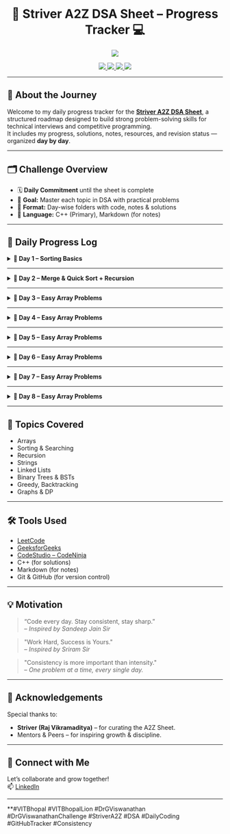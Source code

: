 <h1 align="center">🚀 Striver A2Z DSA Sheet – Progress Tracker 💻</h1>

<p align="center">
  <img src="https://readme-typing-svg.herokuapp.com?center=true&lines=Daily+DSA+Grind+with+Striver's+A2Z+Sheet;Consistency+%E2%89%A0+Intensity+💪;Level+Up+One+Problem+at+a+Time!&font=Fira+Code&color=F78D2F&width=700&height=45">
</p>

<p align="center">
  <a href="https://leetcode.com/">
    <img src="https://img.shields.io/badge/-LeetCode-FFA116?style=for-the-badge&logo=leetcode&logoColor=black"/>
  </a>
  <a href="https://www.geeksforgeeks.org/">
    <img src="https://img.shields.io/badge/-GeeksforGeeks-0F9D58?style=for-the-badge&logo=geeksforgeeks&logoColor=white"/>
  </a>
  <a href="https://www.codingninjas.com/studio/">
    <img src="https://img.shields.io/badge/-CodeStudio-orange?style=for-the-badge&logo=codingninjas&logoColor=white"/>
  </a>
  <a href="https://github.com/">
    <img src="https://img.shields.io/badge/-GitHub-black?style=for-the-badge&logo=github&logoColor=white"/>
  </a>
</p>

---

## 🧭 About the Journey

Welcome to my daily progress tracker for the [**Striver A2Z DSA Sheet**](https://takeuforward.org/strivers-a2z-dsa-course-sheet/), a structured roadmap designed to build strong problem-solving skills for technical interviews and competitive programming.  
It includes my progress, solutions, notes, resources, and revision status — organized **day by day**.

---

## 🗂️ Challenge Overview

- 🗓️ **Daily Commitment** until the sheet is complete
- 🧠 **Goal:** Master each topic in DSA with practical problems
- 📁 **Format:** Day-wise folders with code, notes & solutions
- 💬 **Language:** C++ (Primary), Markdown (for notes)

---

## 📅 Daily Progress Log

<details>
<summary><strong>📖 Day 1 – Sorting Basics</strong></summary>

| 🧠 Problem     | 🚦 Difficulty | ✅ Status | 🔗 Practice Link                                                                     |
| -------------- | ------------- | --------- | ------------------------------------------------------------------------------------ |
| Insertion Sort | Easy          | ✅ Solved | [GFG – Insertion Sort](https://practice.geeksforgeeks.org/problems/insertion-sort/1) |
| Bubble Sort    | Easy          | ✅ Solved | [GFG – Bubble Sort](https://practice.geeksforgeeks.org/problems/bubble-sort/1)       |
| Selection Sort | Easy          | ✅ Solved | [GFG – Selection Sort](https://practice.geeksforgeeks.org/problems/selection-sort/1) |

📁 [View Folder](./Day01)

</details>

---

<details>
<summary><strong>📖 Day 2 – Merge & Quick Sort + Recursion</strong></summary>

| 🧠 Problem               | 🚦 Difficulty | ✅ Status | 🔗 Practice Link                                                                     |
| ------------------------ | ------------- | --------- | ------------------------------------------------------------------------------------ |
| Merge Sort               | Medium        | ✅ Solved | [GFG – Merge Sort](https://www.geeksforgeeks.org/problems/merge-sort/1)              |
| Quick Sort               | Medium        | ✅ Solved | [GFG – Quick Sort](https://www.geeksforgeeks.org/problems/quick-sort/1)              |
| Recursive Bubble Sort    | Easy          | ✅ Solved | [GFG – Bubble Sort](https://practice.geeksforgeeks.org/problems/bubble-sort/1)       |
| Recursive Insertion Sort | Easy          | ✅ Solved | [GFG – Insertion Sort](https://practice.geeksforgeeks.org/problems/insertion-sort/1) |

📁 [View Folder](./Day02)

</details>

---

<details>
<summary><strong>📖 Day 3 – Easy Array Problems</strong></summary>

| 🧠 Problem                           | 🚦 Difficulty | ✅ Status | 🔗 Practice Link                                                                                                       |
| ------------------------------------ | ------------- | --------- | ---------------------------------------------------------------------------------------------------------------------- |
| Largest Element in Array             | Easy          | ✅ Solved | [GFG – Largest Element in Array](https://www.geeksforgeeks.org/problems/largest-element-in-array4009/1)                |
| Second Largest                       | Easy          | ✅ Solved | [GFG – Second Largest](https://www.geeksforgeeks.org/problems/second-largest3735/1)                                    |
| Check if Array Is Sorted and Rotated | Easy          | ✅ Solved | [Leetcode – Check if Array Is Sorted and Rotated](https://leetcode.com/problems/check-if-array-is-sorted-and-rotated/) |

📁 [View Folder](./Day03)

</details>

---

<details>

<summary><strong>📖 Day 4 – Easy Array Problems</strong></summary>

| 🧠 Problem                      | 🚦 Difficulty | ✅ Status | 🔗 Practice Link                                                                        |
| ------------------------------- | ------------- | --------- | --------------------------------------------------------------------------------------- |
| Linear Search                   | Easy          | ✅ Solved | [GFG – Linear Search](https://www.geeksforgeeks.org/problems/who-will-win-1587115621/1) |
| Find Missing Number in an Array | Easy          | ✅ Solved | [Leetcode – Missing Number](https://leetcode.com/problems/missing-number)               |

📁 [View Folder](./Day04)

</details>

---

<details>

<summary><strong>📖 Day 5 – Easy Array Problems</strong></summary>

| 🧠 Problem                        | 🚦 Difficulty | ✅ Status | 🔗 Practice Link                                                                                                                 |
| --------------------------------- | ------------- | --------- | -------------------------------------------------------------------------------------------------------------------------------- |
| Left Rotate an array by one place | Easy          | ✅ Solved | [Coding Ninjas – Left Rotate an Array by One ](https://www.codingninjas.com/studio/problems/left-rotate-an-array-by-one_5026278) |
| Left rotate an array by D places  | Easy          | ✅ Solved | [Coding Ninjas – Rotate array](https://www.codingninjas.com/studio/problems/rotate-array_1230543)                                |

📁 [View Folder](./Day05)

</details>

---

<details>

<summary><strong>📖 Day 6 – Easy Array Problems</strong></summary>

| 🧠 Problem                        | 🚦 Difficulty | ✅ Status | 🔗 Practice Link                                                                                                          |
| --------------------------------- | ------------- | --------- | ------------------------------------------------------------------------------------------------------------------------- |
| Move Zeroes                       | Easy          | ✅ Solved | [Leetcode – Move Zeroes](https://leetcode.com/problems/move-zeroes/)                                                      |
| Union of 2 Sorted with Duplicates | Medium        | ✅ Solved | [GFG - Union of 2 Sorted with Duplicates](https://www.geeksforgeeks.org/problems/union-of-two-sorted-arrays-1587115621/1) |

📁 [View Folder](./Day06)

</details>

---

<details>

<summary><strong>📖 Day 7 – Easy Array Problems</strong></summary>

| 🧠 Problem                        | 🚦 Difficulty | ✅ Status | 🔗 Practice Link                                                                       |
| --------------------------------- | ------------- | --------- | -------------------------------------------------------------------------------------- |
| Maximum Consecutive Ones          | Easy          | ✅ Solved | [Leetcode – Max Consecutive Ones](https://leetcode.com/problems/max-consecutive-ones/) |
| Find the Number that Appears Once | Medium        | ✅ Solved | [Leetcode – Single Number](https://leetcode.com/problems/single-number/)               |

📁 [View Folder](./Day07)

</details>

---

<details>

<summary><strong>📖 Day 8 – Easy Array Problems</strong></summary>

| 🧠 Problem                        | 🚦 Difficulty | ✅ Status | 🔗 Practice Link                                                                       |
| --------------------------------- | ------------- | --------- | -------------------------------------------------------------------------------------- |
| Longest Subarray with Given Sum K | Medium        | ✅ Solved | [Coding Ninjas – Longest Subarray with Sum K](https://www.codingninjas.com/studio/problems/longest-subarray-with-sum-k_6682399) |

📁 [View Folder](./Day08)

</details>

---

## 🧠 Topics Covered

- Arrays
- Sorting & Searching
- Recursion
- Strings
- Linked Lists
- Binary Trees & BSTs
- Greedy, Backtracking
- Graphs & DP

---

## 🛠️ Tools Used

- [LeetCode](https://leetcode.com/)
- [GeeksforGeeks](https://www.geeksforgeeks.org/)
- [CodeStudio – CodeNinja](https://www.codingninjas.com/studio/)
- C++ (for solutions)
- Markdown (for notes)
- Git & GitHub (for version control)

---

## 💡 Motivation

> “Code every day. Stay consistent, stay sharp.”  
> – _Inspired by Sandeep Jain Sir_

> "Work Hard, Success is Yours."  
> – _Inspired by Sriram Sir_

> "Consistency is more important than intensity."  
> – _One problem at a time, every single day._

---

## 🙌 Acknowledgements

Special thanks to:

- **Striver (Raj Vikramaditya)** – for curating the A2Z Sheet.
- Mentors & Peers – for inspiring growth & discipline.

---

## 🔗 Connect with Me

Let’s collaborate and grow together!  
📫 [LinkedIn](https://www.linkedin.com/in/vaibhav-kumar-87557528a/)

---

\*\*#VITBhopal #VITBhopalLion #DrGViswanathan #DrGViswanathanChallenge #StriverA2Z #DSA #DailyCoding #GitHubTracker #Consistency
